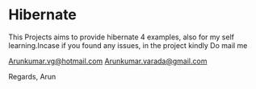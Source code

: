 # Hibernate

This Projects aims to provide hibernate 4 examples, also for my self learning.Incase if you found any issues, in the project kindly
Do mail me

Arunkumar.vg@hotmail.com
Arunkumar.varada@gmail.com

Regards,
Arun
